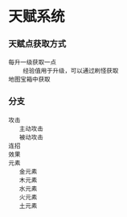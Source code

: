 # 天赋系统

### 天赋点获取方式

```
每升一级获取一点
    经验值用于升级，可以通过刷怪获取
地图宝箱中获取
```

### 分支

```
攻击
   主动攻击
   被动攻击
连招
效果
元素
   金元素
   木元素
   水元素
   火元素
   土元素
```
